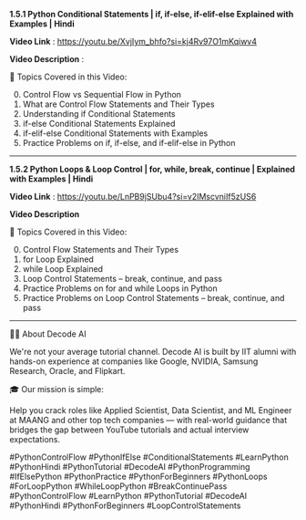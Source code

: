 **1.5.1 Python Conditional Statements | if, if-else, if-elif-else Explained with Examples | Hindi**

**Video Link** : https://youtu.be/XvjIym_bhfo?si=kj4Rv97O1mKqiwv4

**Video Description** :

📌 Topics Covered in this Video:

0. Control Flow vs Sequential Flow in Python
1. What are Control Flow Statements and Their Types
2. Understanding if Conditional Statements
3. if-else Conditional Statements Explained
4. if-elif-else Conditional Statements with Examples
5. Practice Problems on if, if-else, and if-elif-else in Python

---
**1.5.2 Python Loops & Loop Control | for, while, break, continue | Explained with Examples | Hindi**

**Video Link** : https://youtu.be/LnPB9jSUbu4?si=v2IMscvniIf5zUS6

**Video Description** 

📌 Topics Covered in this Video:

0. Control Flow Statements and Their Types
1. for Loop Explained
2. while Loop Explained
3. Loop Control Statements – break, continue, and pass
4. Practice Problems on for and while Loops in Python
5. Practice Problems on Loop Control Statements – break, continue, and pass

---

👨‍💻 About Decode AI

We're not your average tutorial channel. Decode AI is built by IIT alumni with hands-on experience at companies like Google, NVIDIA, Samsung Research, Oracle, and Flipkart.

🎓 Our mission is simple:

Help you crack roles like Applied Scientist, Data Scientist, and ML Engineer at MAANG and other top tech companies — with real-world guidance that bridges the gap between YouTube tutorials and actual interview expectations.

#PythonControlFlow #PythonIfElse #ConditionalStatements #LearnPython #PythonHindi #PythonTutorial #DecodeAI #PythonProgramming #IfElsePython #PythonPractice #PythonForBeginners #PythonLoops #ForLoopPython #WhileLoopPython #BreakContinuePass #PythonControlFlow #LearnPython #PythonTutorial #DecodeAI #PythonHindi #PythonForBeginners #LoopControlStatements
